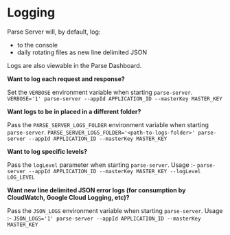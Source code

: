 # Logging

Parse Server will, by default, log:
* to the console
* daily rotating files as new line delimited JSON

Logs are also viewable in the Parse Dashboard.

**Want to log each request and response?** 

Set the `VERBOSE` environment variable when starting `parse-server`.
```VERBOSE='1' parse-server --appId APPLICATION_ID --masterKey MASTER_KEY```

**Want logs to be in placed in a different folder?** 

Pass the `PARSE_SERVER_LOGS_FOLDER` environment variable when starting `parse-server`.  ```PARSE_SERVER_LOGS_FOLDER='<path-to-logs-folder>' parse-server --appId APPLICATION_ID --masterKey MASTER_KEY```

**Want to log specific levels?** 

Pass the `logLevel` parameter when starting `parse-server`. Usage :-  `parse-server --appId APPLICATION_ID --masterKey MASTER_KEY --logLevel LOG_LEVEL`

**Want new line delimited JSON error logs (for consumption by CloudWatch, Google Cloud Logging, etc)?** 

Pass the `JSON_LOGS` environment variable when starting `parse-server`. Usage :-  `JSON_LOGS='1' parse-server --appId APPLICATION_ID --masterKey MASTER_KEY`

